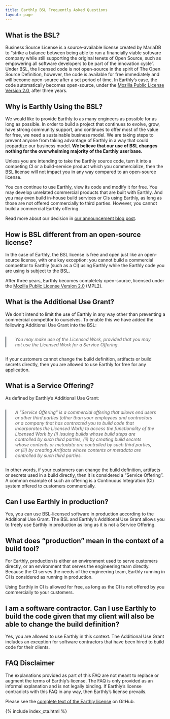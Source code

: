 ```yaml
---
title: Earthly BSL Frequently Asked Questions
layout: page
---
```

<!-- vale HouseStyle.H2 = NO -->
<style>
blockquote {
    margin: 2em 1em 2em 0;
    padding-left: 2em;
    padding-right: 1em;
    font-style: italic;
    border-left: 0.25em solid #6f777d;
}

span.hide {
    display: none;
    white-space:nowrap;
    width: max-content;
}
    
h2:hover span {
    display: inline-block;
}
</style>

<h2 id="what">What is the BSL?<span class="hide"><a href="#what">¶</a></span></h2>

Business Source License is a source-available license created by MariaDB to “strike a balance between being able to run a financially viable software company while still supporting the original tenets of Open Source, such as empowering all software developers to be part of the innovation cycle”. Under BSL, the licensed code is not open-source in the spirit of The Open Source Definition, however, the code is available for free immediately and will become open-source after a set period of time. In Earthly’s case, the code automatically becomes open-source, under the [Mozilla Public License Version 2.0](https://github.com/earthly/earthly/blob/main/licenses/MPL2), after three years.


<h2 id="why">Why is Earthly Using the BSL?<span class="hide"><a href="#why">¶</a></span></h2>

We would like to provide Earthly to as many engineers as possible for as long as possible. In order to build a project that continues to evolve, grow, have strong community support, and continues to offer most of the value for free, we need a sustainable business model. We are taking steps to prevent anyone from taking advantage of Earthly in a way that could jeopardize our business model. **We believe that our use of BSL changes nothing for the overwhelming majority of the Earthly user base.**

Unless you are intending to take the Earthly source code, turn it into a competing CI or a build-service product which you commercialize, then the BSL license will not impact you in any way compared to an open-source license.

You can continue to use Earthly, view its code and modify it for free. You may develop unrelated commercial products that are built with Earthly. And you may even build in-house build services or CIs using Earthly, as long as those are not offered commercially to third parties. However, you cannot build a commercial Earthly offering.

Read more about our decision in [our announcement blog post](https://earthly.dev/blog/every-open-core-company-should-be-a-source-available-company/).


<h2 id="os">How is BSL different from an open-source license?<span class="hide"><a href="#os">¶</a></span></h2>

In the case of Earthly, the BSL license is free and open just like an open-source license, with one key exception: you cannot build a commercial competitor to Earthly (such as a CI) using Earthly while the Earthly code you are using is subject to the BSL.

After three years, Earthly becomes completely open-source, licensed under the [Mozilla Public License Version 2.0]((https://github.com/earthly/earthly/blob/main/licenses/MPL2)) (MPL2).


<h2 id="grant">What is the Additional Use Grant?<span class="hide"><a href="#grant">¶</a></span></h2>

We don't intend to limit the use of Earthly in any way other than preventing a commercial competitor to ourselves. To enable this we have added the following Additional Use Grant into the BSL:

> You may make use of the Licensed Work, provided that you may not use the Licensed Work for a Service Offering.
>

If your customers cannot change the build definition, artifacts or build secrets directly, then you are allowed to use Earthly for free for any application.

<h2 id="serviceoffering">What is a Service Offering?<span class="hide"><a href="#serviceoffering">¶</a></span></h2>

As defined by Earthly’s Additional Use Grant:

> _A "Service Offering" is a commercial offering that allows end users or other third parties (other than your employees and contractors or a company that has contracted you to build code that incorporates the Licensed Work) to access the functionality of the Licensed Work by (i) issuing builds whose build steps are controlled by such third parties, (ii) by creating build secrets whose contents or metadata are controlled by such third parties, or (iii) by creating Artifacts whose contents or metadata are controlled by such third parties._
> 

In other words, if your customers can change the build definition, artifacts or secrets used in a build directly, then it is considered a “Service Offering”. A common example of such an offering is a Continuous Integration (CI) system offered to customers commercially.

<h2 id="production">Can I use Earthly in production?
<span class="hide"><a href="#production">¶</a></span></h2>

Yes, you can use BSL-licensed software in production according to the Additional Use Grant. The BSL and Earthly’s Additional Use Grant allows you to freely use Earthly in production as long as it is not a Service Offering.


<h2 id="production2">What does “production” mean in the context of a build tool?
<span class="hide"><a href="#production2">¶</a></span></h2>

For Earthly, production is either an environment used to serve customers directly, or an environment that serves the engineering team directly. Because the CI serves the needs of the engineering team, Earthly running in CI is considered as running in production.

Using Earthly in CI is allowed for free, as long as the CI is not offered by you commercially to your customers.

<h2 id="contractor">I am a software contractor. Can I use Earthly to build the code given that my client will also be able to change the build definition?<span class="hide"><a href="#contractor">¶</a></span></h2>

Yes, you are allowed to use Earthly in this context. The Additional Use Grant includes an exception for software contractors that have been hired to build code for their clients.


<h2 id="faq">FAQ Disclaimer<span class="hide"><a href="#faq">¶</a></span></h2>

The explanations provided as part of this FAQ are not meant to replace or augment the terms of Earthly’s license. The FAQ is only provided as an informal explanation and is not legally binding. If Earthly’s license contradicts with this FAQ in any way, then Earthly’s license prevails.

Please see the [complete text of the Earthly license](https://github.com/earthly/earthly/blob/main/licenses/BSL) on GitHub.

<!-- vale HouseStyle.H2 = YES -->
<div class="color2">
  <div class="wrapper">
    {% include index_cta.html %}
  </div>
</div>
